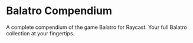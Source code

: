 # Balatro Compendium

A complete compendium of the game Balatro for Raycast. Your full Balatro collection at your fingertips. 